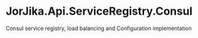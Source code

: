 # JorJika.Api.ServiceRegistry.Consul
Consul service registry, load balancing and Configuration implementation
